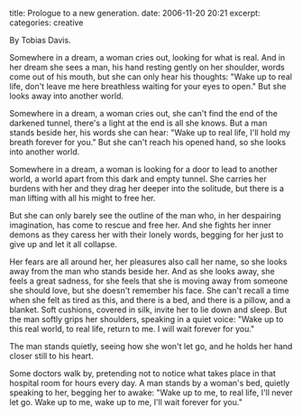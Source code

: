 title: Prologue to a new generation.
date: 2006-11-20 20:21
excerpt: 
categories: creative

By Tobias Davis.

Somewhere in a dream, a woman cries out, looking for what is real. And in her dream she sees a man, his hand resting gently on her shoulder, words come out of his mouth, but she can only hear his thoughts: "Wake up to real life, don't leave me here breathless waiting for your eyes to open." But she looks away into another world.

Somewhere in a dream, a woman cries out, she can't find the end of the darkened tunnel, there's a light at the end is all she knows. But a man stands beside her, his words she can hear: "Wake up to real life, I'll hold my breath forever for you." But she can't reach his opened hand, so she looks into another world.

Somewhere in a dream, a woman is looking for a door to lead to another world, a world apart from this dark and empty tunnel. She carries her burdens with her and they drag her deeper into the solitude, but there is a man lifting with all his might to free her.

But she can only barely see the outline of the man who, in her despairing imagination, has come to rescue and free her. And she fights her inner demons as they caress her with their lonely words, begging for her just to give up and let it all collapse.

Her fears are all around her, her pleasures also call her name, so she looks away from the man who stands beside her. And as she looks away, she feels a great sadness, for she feels that she is moving away from someone she should love, but she doesn't remember his face. She can't recall a time when she felt as tired as this, and there is a bed, and there is a pillow, and a blanket. Soft cushions, covered in silk, invite her to lie down and sleep. But the man softly grips her shoulders, speaking in a quiet voice: "Wake up to this real world, to real life, return to me. I will wait forever for you."

The man stands quietly, seeing how she won't let go, and he holds her hand closer still to his heart.

Some doctors walk by, pretending not to notice what takes place in that hospital room for hours every day. A man stands by a woman's bed, quietly speaking to her, begging her to awake: "Wake up to me, to real life, I'll never let go. Wake up to me, wake up to me, I'll wait forever for you."